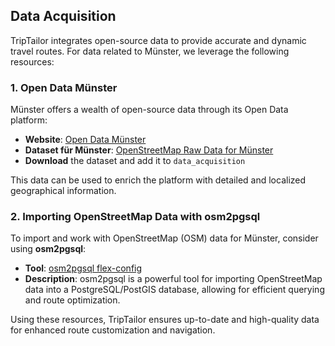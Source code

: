 ## Data Acquisition

TripTailor integrates open-source data to provide accurate and dynamic travel routes. For data related to Münster, we leverage the following resources:

### 1. Open Data Münster
Münster offers a wealth of open-source data through its Open Data platform:

- **Website**: [Open Data Münster](https://opendata.stadt-muenster.de/)
- **Dataset für Münster**: [OpenStreetMap Raw Data for Münster](https://opendata.stadt-muenster.de/dataset/openstreetmaps-rohdaten-f%C3%BCr-m%C3%BCnster)
- **Download** the dataset and add it to `data_acquisition`

This data can be used to enrich the platform with detailed and localized geographical information.

### 2. Importing OpenStreetMap Data with osm2pgsql
To import and work with OpenStreetMap (OSM) data for Münster, consider using **osm2pgsql**:

- **Tool**: [osm2pgsql flex-config](https://github.com/osm2pgsql-dev/osm2pgsql/tree/master/flex-config)
- **Description**: osm2pgsql is a powerful tool for importing OpenStreetMap data into a PostgreSQL/PostGIS database, allowing for efficient querying and route optimization.

Using these resources, TripTailor ensures up-to-date and high-quality data for enhanced route customization and navigation.

